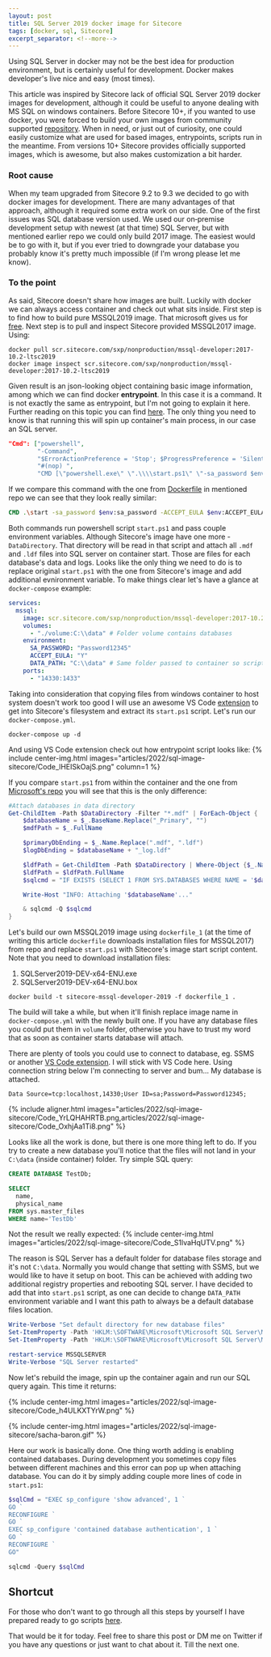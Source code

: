 ```yaml
---
layout: post
title: SQL Server 2019 docker image for Sitecore
tags: [docker, sql, Sitecore]
excerpt_separator: <!--more-->
---
```


Using SQL Server in docker may not be the best idea for production environment, but is certainly useful for development. Docker makes developer's live nice and easy (most times).

<!--more-->

This article was inspired by Sitecore lack of official SQL Server 2019 docker images for development, although it could be useful to anyone dealing with MS SQL on windows containers. Before Sitecore 10+, if you wanted to use docker, you were forced to build your own images from community supported [repository](https://github.com/Sitecore/docker-images). When in need, or just out of curiosity, one could easily customize what are used for based images, entrypoints, scripts run in the meantime. From versions 10+ Sitecore provides officially supported images, which is awesome, but also makes customization a bit harder.

### Root cause
When my team upgraded from Sitecore 9.2 to 9.3 we decided to go with docker images for development. There are many advantages of that approach, although it required some extra work on our side. One of the first issues was SQL database version used. We used our on&#8209;premise development setup with newest (at that time) SQL Server, but with mentioned earlier repo we could only build 2017 image. The easiest would be to go with it, but if you ever tried to downgrade your database you probably know it's pretty much impossible (if I'm wrong please let me know).

### To the point
As said, Sitecore doesn't share how images are built. Luckily with docker we can always access container and check out what sits inside. First step is to find how to build pure MSSQL2019 image. That microsoft gives us for [free](https://github.com/microsoft/mssql-docker). Next step is to pull and inspect Sitecore provided MSSQL2017 image. Using:

```docker
docker pull scr.sitecore.com/sxp/nonproduction/mssql-developer:2017-10.2-ltsc2019
docker image inspect scr.sitecore.com/sxp/nonproduction/mssql-developer:2017-10.2-ltsc2019
```

Given result is an json-looking object containing basic image information, among which we can find docker **entrypoint**. In this case it is a command. It is not exactly the same as entrypoint, but I'm not going to explain it here. Further reading on this topic you can find [here](https://phoenixnap.com/kb/docker-cmd-vs-entrypoint). The only thing you need to know is that running this will spin up container's main process, in our case an SQL server.

```json
"Cmd": ["powershell",
        "-Command",
        "$ErrorActionPreference = 'Stop'; $ProgressPreference = 'SilentlyContinue';",
        "#(nop) ",
        "CMD [\"powershell.exe\" \".\\\\start.ps1\" \"-sa_password $env:SA_PASSWORD\" \"-ACCEPT_EULA $env:ACCEPT_EULA\" \"-attach_dbs \\\"$env:attach_dbs\\\"\" \"-DataDirectory $env:DATA_PATH\" \"-Verbose\"]"
```

If we compare this command with the one from [Dockerfile](https://github.com/microsoft/mssql-docker/blob/master/windows/mssql-server-windows-developer/dockerfile_1) in mentioned repo we can see that they look really similar:

```dockerfile
CMD .\start -sa_password $env:sa_password -ACCEPT_EULA $env:ACCEPT_EULA -attach_dbs \"$env:attach_dbs\" -Verbose
```

Both commands run powershell script `start.ps1` and pass couple environment variables. Although Sitecore's image have one more - `DataDirectory`. That directory will be read in that script and attach all `.mdf` and `.ldf` files into SQL server on container start. Those are files for each database's data and logs. Looks like the only thing we need to do is to replace original `start.ps1` with the one from Sitecore's image and add additional evnironment variable. To make things clear let's have a glance at `docker-compose` example:

```yml
services:
  mssql:
    image: scr.sitecore.com/sxp/nonproduction/mssql-developer:2017-10.2-ltsc2019
    volumes:
      - "./volume:C:\\data" # Folder volume contains databases
    environment:
      SA_PASSWORD: "Password12345"
      ACCEPT_EULA: "Y"
      DATA_PATH: "C:\\data" # Same folder passed to container so script knows where to look to databases
    ports:
      - "14330:1433"
```

Taking into consideration that copying files from windows container to host system doesn't work too good I will use an awesome VS Code [extension](https://github.com/microsoft/vscode-docker) to get into Sitecore's filesystem and extract its `start.ps1` script. Let's run our `docker-compose.yml`.

```
docker-compose up -d
```
And using VS Code extension check out how entrypoint script looks like:
{% include center-img.html images="articles/2022/sql-image-sitecore/Code_lHEISkOajS.png" column=1 %}

If you compare `start.ps1` from within the container and the one from [Microsoft's repo](https://github.com/microsoft/mssql-docker/blob/master/windows/mssql-server-windows-developer/start.ps1) you will see that this is the only difference:

```powershell
#Attach databases in data directory
Get-ChildItem -Path $DataDirectory -Filter "*.mdf" | ForEach-Object {
    $databaseName = $_.BaseName.Replace("_Primary", "")
    $mdfPath = $_.FullName

    $primaryDbEnding = $_.Name.Replace(".mdf", ".ldf")
    $logDbEnding = $databaseName + "_log.ldf"

    $ldfPath = Get-ChildItem -Path $DataDirectory | Where-Object {$_.Name -eq $primaryDbEnding -or $_.Name -eq $logDbEnding}
    $ldfPath = $ldfPath.FullName
    $sqlcmd = "IF EXISTS (SELECT 1 FROM SYS.DATABASES WHERE NAME = '$databaseName') BEGIN EXEC sp_detach_db [$databaseName] END;CREATE DATABASE [$databaseName] ON (FILENAME = N'$mdfPath'), (FILENAME = N'$ldfPath') FOR ATTACH;"

    Write-Host "INFO: Attaching '$databaseName'..."

    & sqlcmd -Q $sqlcmd
}
```

Let's build our own MSSQL2019 image using `dockerfile_1` (at the time of writing this article `dockerfile` downloads installation files for MSSQL2017) from repo and replace `start.ps1` with Sitecore's image start script content.
Note that you need to download installation files:
1. SQLServer2019-DEV-x64-ENU.exe
2. SQLServer2019-DEV-x64-ENU.box

```docker
docker build -t sitecore-mssql-developer-2019 -f dockerfile_1 .
```
The build will take a while, but when it'll finish replace image name in `docker-compose.yml` with the newly built one. If you have any database files you could put them in `volume` folder, otherwise you have to trust my word that as soon as container starts database will attach.

There are plenty of tools you could use to connect to database, eg. SSMS or another [VS Code extension](https://github.com/Microsoft/vscode-mssql). I will stick with VS Code here. Using connection string below I'm connecting to server and bum... My database is attached.
```
Data Source=tcp:localhost,14330;User ID=sa;Password=Password12345;
```
{% include aligner.html images="articles/2022/sql-image-sitecore/Code_YrLQHAHRTB.png,articles/2022/sql-image-sitecore/Code_OxhjAa1Ti8.png" %}

Looks like all the work is done, but there is one more thing left to do. If you try to create a new database you'll notice that the files will not land in your `C:\data` (inside container) folder. Try simple SQL query:

```sql
CREATE DATABASE TestDb;

SELECT
  name,
  physical_name
FROM sys.master_files
WHERE name='TestDb'
```
Not the result we really expected:
{% include center-img.html images="articles/2022/sql-image-sitecore/Code_S1lvaHqUTV.png" %}

The reason is SQL Server has a default folder for database files storage and it's not `C:\data`. Normally you would change that setting with SSMS, but we would like to have it setup on boot. This can be achieved with adding two additional registry properties and rebooting SQL server. I have decided to add that into `start.ps1` script, as one can decide to change `DATA_PATH` environment variable and I want this path to always be a default database files location.

```powershell
Write-Verbose "Set default directory for new database files"
Set-ItemProperty -Path 'HKLM:\SOFTWARE\Microsoft\Microsoft SQL Server\MSSQL15.MSSQLSERVER\MSSQLServer' -Name DefaultData -Value $DataDirectory
Set-ItemProperty -Path 'HKLM:\SOFTWARE\Microsoft\Microsoft SQL Server\MSSQL15.MSSQLSERVER\MSSQLServer' -Name DefaultLog -Value $DataDirectory

restart-service MSSQLSERVER
Write-Verbose "SQL Server restarted"
```

Now let's rebuild the image, spin up the container again and run our SQL query again. This time it returns:

{% include center-img.html images="articles/2022/sql-image-sitecore/Code_h4ULKXTYrW.png" %}

{% include center-img.html images="articles/2022/sql-image-sitecore/sacha-baron.gif" %}

Here our work is basically done. One thing worth adding is enabling contained databases. During development you sometimes copy files between different machines and this error can pop up when attaching database. You can do it by simply adding couple more lines of code in `start.ps1`:

```powershell
$sqlCmd = "EXEC sp_configure 'show advanced', 1 `
GO `
RECONFIGURE `
GO `
EXEC sp_configure 'contained database authentication', 1 `
GO `
RECONFIGURE `
GO"

sqlcmd -Query $sqlCmd
```

## Shortcut
For those who don't want to go through all this steps by yourself I have prepared ready to go scripts [here](https://github.com/pbakun/mssql-development).

That would be it for today. Feel free to share this post or DM me on Twitter if you have any questions or just want to chat about it. Till the next one.